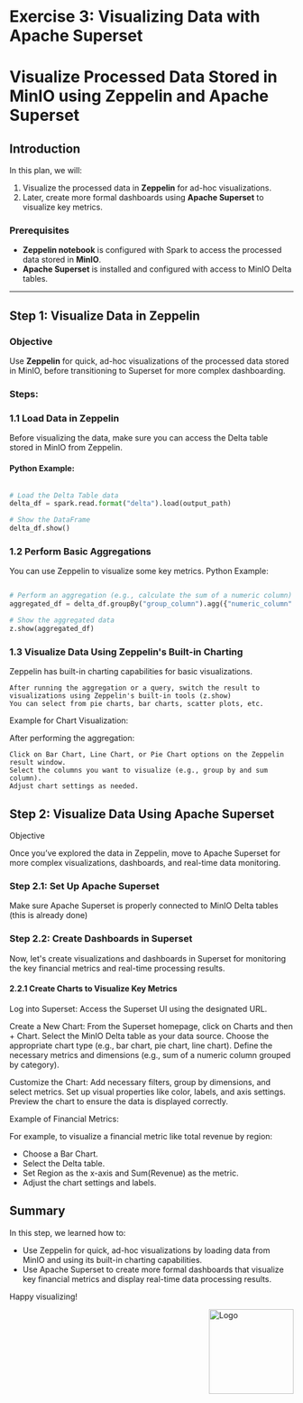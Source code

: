 # Exercise 3: Visualizing Data with Apache Superset

[//]: # (### Objective:)

[//]: # (Visualize the processed data stored in Minio using Apache Superset.)

[//]: # ()
[//]: # ()
[//]: # (### Steps:)

[//]: # (1. **Set Up Apache Superset:**)

[//]: # (    - Connect Superset to Minio Delta tables &#40;already done&#41;.)

[//]: # ()
[//]: # (2. **Create Dashboards:**)

[//]: # (    - Build charts to visualize key financial metrics.)

[//]: # (    - Set up a dashboard to display real-time data processing results.)


# Visualize Processed Data Stored in MinIO using Zeppelin and Apache Superset

## Introduction

In this plan, we will:

1. Visualize the processed data in **Zeppelin** for ad-hoc visualizations.
2. Later, create more formal dashboards using **Apache Superset** to visualize key metrics.

### Prerequisites

- **Zeppelin notebook** is configured with Spark to access the processed data stored in **MinIO**.
- **Apache Superset** is installed and configured with access to MinIO Delta tables.

---

## Step 1: Visualize Data in Zeppelin

### Objective

Use **Zeppelin** for quick, ad-hoc visualizations of the processed data stored in MinIO, before transitioning to Superset for more complex dashboarding.

### Steps:

### 1.1 Load Data in Zeppelin

Before visualizing the data, make sure you can access the Delta table stored in MinIO from Zeppelin.

#### Python Example:

```python

# Load the Delta Table data
delta_df = spark.read.format("delta").load(output_path)

# Show the DataFrame
delta_df.show()
```         
### 1.2 Perform Basic Aggregations

You can use Zeppelin to visualize some key metrics.
Python Example:

```python

# Perform an aggregation (e.g., calculate the sum of a numeric column)
aggregated_df = delta_df.groupBy("group_column").agg({"numeric_column": "sum"})

# Show the aggregated data
z.show(aggregated_df)
```
### 1.3 Visualize Data Using Zeppelin's Built-in Charting

Zeppelin has built-in charting capabilities for basic visualizations.

    After running the aggregation or a query, switch the result to visualizations using Zeppelin's built-in tools (z.show)
    You can select from pie charts, bar charts, scatter plots, etc.

Example for Chart Visualization:

After performing the aggregation:

    Click on Bar Chart, Line Chart, or Pie Chart options on the Zeppelin result window.
    Select the columns you want to visualize (e.g., group by and sum column).
    Adjust chart settings as needed.

## Step 2: Visualize Data Using Apache Superset
Objective

Once you’ve explored the data in Zeppelin, move to Apache Superset for more complex visualizations, dashboards, and real-time data monitoring.
### Step 2.1: Set Up Apache Superset

Make sure Apache Superset is properly connected to MinIO Delta tables (this is already done)


### Step 2.2: Create Dashboards in Superset

Now, let's create visualizations and dashboards in Superset for monitoring the key financial metrics and real-time processing results.
#### 2.2.1 Create Charts to Visualize Key Metrics

 Log into Superset:
     Access the Superset UI using the designated URL.

 Create a New Chart:
     From the Superset homepage, click on Charts and then + Chart.
     Select the MinIO Delta table as your data source.
     Choose the appropriate chart type (e.g., bar chart, pie chart, line chart).
     Define the necessary metrics and dimensions (e.g., sum of a numeric column grouped by category).

 Customize the Chart:
     Add necessary filters, group by dimensions, and select metrics.
     Set up visual properties like color, labels, and axis settings.
     Preview the chart to ensure the data is displayed correctly.

Example of Financial Metrics:

For example, to visualize a financial metric like total revenue by region:

 - Choose a Bar Chart.
 - Select the Delta table.
 - Set Region as the x-axis and Sum(Revenue) as the metric.
 - Adjust the chart settings and labels.


## Summary

In this step, we learned how to:

- Use Zeppelin for quick, ad-hoc visualizations by loading data from MinIO and using its built-in charting capabilities.
- Use Apache Superset to create more formal dashboards that visualize key financial metrics and display real-time data processing results.

Happy visualizing!

<img src="/img/simbol_esolutions.png" alt="Logo" style="float: right; width: 150px;"/>

